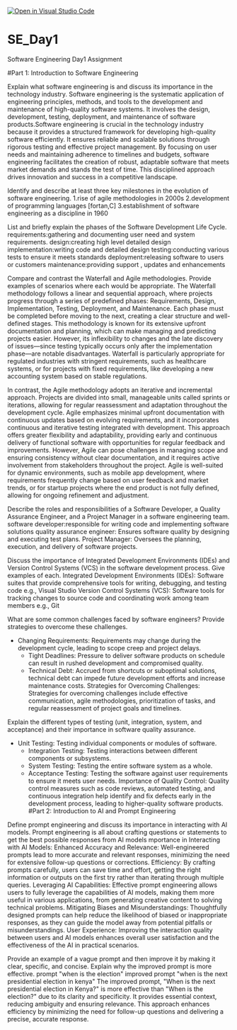[![Open in Visual Studio Code](https://classroom.github.com/assets/open-in-vscode-2e0aaae1b6195c2367325f4f02e2d04e9abb55f0b24a779b69b11b9e10269abc.svg)](https://classroom.github.com/online_ide?assignment_repo_id=15568185&assignment_repo_type=AssignmentRepo)
# SE_Day1
Software Engineering Day1 Assignment

#Part 1: Introduction to Software Engineering

Explain what software engineering is and discuss its importance in the technology industry.
Software engineering is the systematic application of engineering principles, methods, and tools to the development and maintenance of high-quality software systems. It involves the design, development, testing, deployment, and maintenance of software products.Software engineering is crucial in the technology industry because it provides a structured framework for developing high-quality software efficiently. It ensures reliable and scalable solutions through rigorous testing and effective project management. By focusing on user needs and maintaining adherence to timelines and budgets, software engineering facilitates the creation of robust, adaptable software that meets market demands and stands the test of time. This disciplined approach drives innovation and success in a competitive landscape.

Identify and describe at least three key milestones in the evolution of software engineering.
1.rise of agile methodologies in 2000s 2.development of programming languages [fortan,C] 3.establishment of software engineering as a discipline in 1960

List and briefly explain the phases of the Software Development Life Cycle.
requirements:gathering and documenting user need and system requirements.
design:creating high level detailed design
implementation:writing code and detailed design
testing:conducting various tests to ensure it meets standards
deployment:releasing software to users or customers
maintenance:providing support , updates and enhancements

Compare and contrast the Waterfall and Agile methodologies. Provide examples of scenarios where each would be appropriate.
The Waterfall methodology follows a linear and sequential approach, where projects progress through a series of predefined phases: Requirements, Design, Implementation, Testing, Deployment, and Maintenance. Each phase must be completed before moving to the next, creating a clear structure and well-defined stages. This methodology is known for its extensive upfront documentation and planning, which can make managing and predicting projects easier. However, its inflexibility to changes and the late discovery of issues—since testing typically occurs only after the implementation phase—are notable disadvantages. Waterfall is particularly appropriate for regulated industries with stringent requirements, such as healthcare systems, or for projects with fixed requirements, like developing a new accounting system based on stable regulations.

In contrast, the Agile methodology adopts an iterative and incremental approach. Projects are divided into small, manageable units called sprints or iterations, allowing for regular reassessment and adaptation throughout the development cycle. Agile emphasizes minimal upfront documentation with continuous updates based on evolving requirements, and it incorporates continuous and iterative testing integrated with development. This approach offers greater flexibility and adaptability, providing early and continuous delivery of functional software with opportunities for regular feedback and improvements. However, Agile can pose challenges in managing scope and ensuring consistency without clear documentation, and it requires active involvement from stakeholders throughout the project. Agile is well-suited for dynamic environments, such as mobile app development, where requirements frequently change based on user feedback and market trends, or for startup projects where the end product is not fully defined, allowing for ongoing refinement and adjustment.

Describe the roles and responsibilities of a Software Developer, a Quality Assurance Engineer, and a Project Manager in a software engineering team.
software developer:responsible for writing code and implementing software solutions
quality assurance engineer: Ensures software quality by designing and executing test plans.
Project Manager: Oversees the planning, execution, and delivery of software projects.

Discuss the importance of Integrated Development Environments (IDEs) and Version Control Systems (VCS) in the software development process. Give examples of each.
Integrated Development Environments (IDEs): Software suites that provide comprehensive tools for writing, debugging, and testing code e.g., Visual Studio
Version Control Systems (VCS): Software tools for tracking changes to source code and coordinating work among team members e.g., Git

What are some common challenges faced by software engineers? Provide strategies to overcome these challenges.
- Changing Requirements: Requirements may change during the development cycle, leading to scope creep and project delays.
  - Tight Deadlines: Pressure to deliver software products on schedule can result in rushed development and compromised quality.
  - Technical Debt: Accrued from shortcuts or suboptimal solutions, technical debt can impede future development efforts and increase maintenance costs.
Strategies for Overcoming Challenges: Strategies for overcoming challenges include effective communication, agile methodologies, prioritization of tasks, and regular reassessment of project goals and timelines.

Explain the different types of testing (unit, integration, system, and acceptance) and their importance in software quality assurance.

- Unit Testing: Testing individual components or modules of software.
  - Integration Testing: Testing interactions between different components or subsystems.
  - System Testing: Testing the entire software system as a whole.
  - Acceptance Testing: Testing the software against user requirements to ensure it meets user needs.
Importance of Quality Control: Quality control measures such as code reviews, automated testing, and continuous integration help identify and fix defects early in the development process, leading to higher-quality software products.
#Part 2: Introduction to AI and Prompt Engineering


Define prompt engineering and discuss its importance in interacting with AI models.
Prompt engineering is all about crafting questions or statements to get the best possible responses from AI models
mportance in Interacting with AI Models:
Enhanced Accuracy and Relevance:
Well-engineered prompts lead to more accurate and relevant responses, minimizing the need for extensive follow-up questions or corrections.
Efficiency:
By crafting prompts carefully, users can save time and effort, getting the right information or outputs on the first try rather than iterating through multiple queries.
Leveraging AI Capabilities:
Effective prompt engineering allows users to fully leverage the capabilities of AI models, making them more useful in various applications, from generating creative content to solving technical problems.
Mitigating Biases and Misunderstandings:
Thoughtfully designed prompts can help reduce the likelihood of biased or inappropriate responses, as they can guide the model away from potential pitfalls or misunderstandings.
User Experience:
Improving the interaction quality between users and AI models enhances overall user satisfaction and the effectiveness of the AI in practical scenarios.

Provide an example of a vague prompt and then improve it by making it clear, specific, and concise. Explain why the improved prompt is more effective.
prompt "when is the election" 
improved prompt "when is the next presidential election in kenya"
The improved prompt, "When is the next presidential election in Kenya?" is more effective than "When is the election?" due to its clarity and specificity. It provides essential context, reducing ambiguity and ensuring relevance. This approach enhances efficiency by minimizing the need for follow-up questions and delivering a precise, accurate response.

